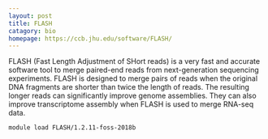 ```yaml
---
layout: post
title: FLASH
catagory: bio 
homepage: https://ccb.jhu.edu/software/FLASH/
---
```

FLASH (Fast Length Adjustment of SHort reads) is a very fast and accurate software tool to merge paired-end reads from next-generation sequencing experiments. FLASH is designed to merge pairs of reads when the original DNA fragments are shorter than twice the length of reads. The resulting longer reads can significantly improve genome assemblies. They can also improve transcriptome assembly when FLASH is used to merge RNA-seq data.
```
module load FLASH/1.2.11-foss-2018b
```
